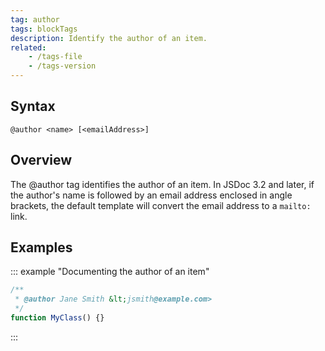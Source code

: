 ```yaml
---
tag: author
tags: blockTags
description: Identify the author of an item.
related:
    - /tags-file
    - /tags-version
---
```


## Syntax

`@author <name> [<emailAddress>]`


## Overview

The @author tag identifies the author of an item. In JSDoc 3.2 and later, if the author's name is
followed by an email address enclosed in angle brackets, the default template will convert the email
address to a `mailto:` link.


## Examples

::: example "Documenting the author of an item"

```js
/**
 * @author Jane Smith &lt;jsmith@example.com>
 */
function MyClass() {}
```
:::
